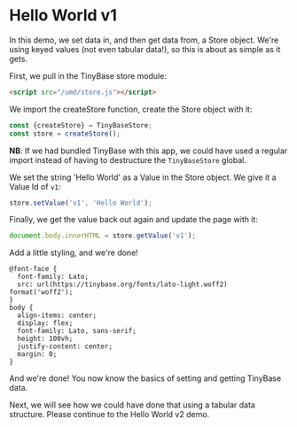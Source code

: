# Hello World v1

In this demo, we set data in, and then get data from, a Store object. We're
using keyed values (not even tabular data!), so this is about as simple as it
gets.

First, we pull in the TinyBase store module:

```html
<script src="/umd/store.js"></script>
```

We import the createStore function, create the Store object with it:

```js
const {createStore} = TinyBaseStore;
const store = createStore();
```

**NB**: If we had bundled TinyBase with this app, we could have used a regular
import instead of having to destructure the `TinyBaseStore` global.

We set the string 'Hello World' as a Value in the Store object. We give it a
Value Id of `v1`:

```js
store.setValue('v1', 'Hello World');
```

Finally, we get the value back out again and update the page with it:

```js
document.body.innerHTML = store.getValue('v1');
```

Add a little styling, and we're done!

```less
@font-face {
  font-family: Lato;
  src: url(https://tinybase.org/fonts/lato-light.woff2) format('woff2');
}
body {
  align-items: center;
  display: flex;
  font-family: Lato, sans-serif;
  height: 100vh;
  justify-content: center;
  margin: 0;
}
```

And we're done! You now know the basics of setting and getting TinyBase data.

Next, we will see how we could have done that using a tabular data structure.
Please continue to the Hello World v2 demo.
